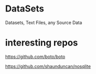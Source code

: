 # DataSets
Datasets, Text Files, any Source Data


# interesting repos
https://github.com/boto/boto

https://github.com/shaunduncan/nosqlite

